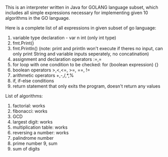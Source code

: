 This is an interpreter written in Java for GOLANG language subset, which includes all simple expressions necessary for implementing given 10 algorithms in the GO language. 

Here is a complete list  of all expressions in given subset of go language:
1. variable type declaration - var n int (only int type)
2. fmt.Print()
3. fmt.Println()   (note: print and println won't execute if theres no input, can only print String and variable inputs seperately, no concatination)
4. assignment and declaration operators :=,=
5. for loop with one condition to be checked: for (boolean expression) {} 
6. boolean operators >,<,<=, >=, ==, != 
7. arithmetic operators +,-,/,*,%
8. if, if-else conditions 
9. return statement that only exits the program, doesn't return any values


List of algorithms: 
1. factorial: works
2. fibonacci: works 
3. GCD
4. largest digit: works 
5. multiplication table: works 
6. reversing a number: works
7. palindrome number 
8. prime number
9, sum
10. sum of digits 
